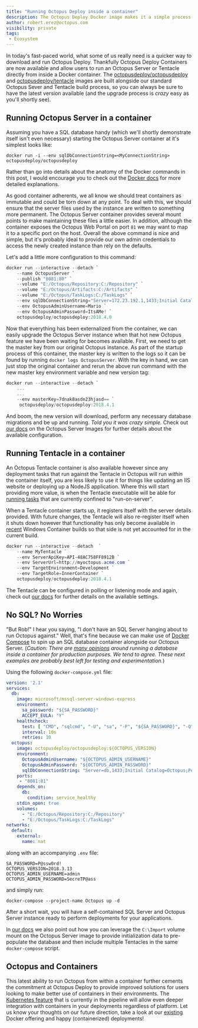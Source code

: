 ```yaml
---
title: "Running Octopus Deploy inside a container"
description: The Octopus Deploy Docker image makes it a simple process to provision a new Octopus Server instance.
author: robert.erez@octopus.com
visibility: private
tags:
 - Ecosystem
---
```


In today's fast-paced world, what some of us really need is a quicker way to download and run Octopus Deploy. Thankfully Octopus Deploy Containers are now available and allow users to run an Octopus Server or Tentacle directly from inside a Docker container.
The [octopusdeploy/octopusdeploy](https://hub.docker.com/r/octopusdeploy/octopusdeploy/) and [octopusdeploy/tentacle](https://hub.docker.com/r/octopusdeploy/tentacle/) images are built alongside our standard Octopus Sever and Tentacle build process, so you can always be sure to have the latest version available (and the upgrade process is _crazy_ easy as you'll shortly see).

## Running Octopus Server in a container

Assuming you have a SQL database handy (which we'll shortly demonstrate itself isn't even necessary) starting the Octopus Server container at it's simplest looks like:

```shell
docker run -i --env sqlDbConnectionString=<MyConnectionString> octopusdeploy/octopusdeploy
```

Rather than go into details about the anatomy of the Docker commands in this post, I would encourage you to check out the [Docker docs](https://docs.docker.com/engine/reference/run/) for more detailed explanations.

As good container adherents, we all know we should treat containers as immutable and could be torn down at any point. To deal with this, we should ensure that the server files used by the instance are written to something more permanent. The Octopus Server container provides several mount points to make maintaining these files a little easier. In addition, although the container exposes the Octopus Web Portal on port `81` we may want to map it to a specific port on the host. Overall the above command is nice and simple, but it's probably ideal to provide our own admin credentials to access the newly created instance than rely on the defaults.

Let's add a little more configuration to this command:

```PowerShell
docker run --interactive --detach `
    --name OctopusServer `
    --publish "8081:80" `
    --volume "E:/Octopus/Repository:C:/Repository" `
    --volume "E:/Octopus/Artifacts:C:/Artifacts" `
    --volume "E:/Octopus/TaskLogs:C:/TaskLogs" `
    --env sqlDbConnectionString="Server=172.23.192.1,1433;Initial Catalog=Octopus;Persist Security Info=False;User ID=sa;Password=P@ssw0rdz;MultipleActiveResultSets=False;Connection Timeout=30;" `
    --env OctopusAdminUsername=Mario `
    --env OctopusAdminPassword=ItsAMe! `
    octopusdeploy/octopusdeploy:2018.4.0
```

Now that everything has been externalized from the container, we can easily upgrade the Octopus Server instance when that hot new Octopus feature we have been waiting for becomes available. First, we need to get the master key from our original Octopus instance. As part of the startup process of this container, the master key is written to the logs so it can be found by running `docker logs OctopusServer`. With the key in hand, we can just stop the original container and rerun the above run command with the new master key environment variable and new version tag:

```PowerShell
docker run --interactive --detach `
    ...
    ...
    --env masterKey=7dnak8asdn23hjasd== `
     octopusdeploy/octopusdeploy:2018.4.1
```

And boom, the new version will download, perform any necessary database migrations and be up and running. _Told you it was crazy simple._ Check out [our docs](https://octopus.com/docs/installation/octopus-in-container/octopus-server-container) on the Octopus Server Images for further details about the available configuration.

## Running Tentacle in a container
An Octopus Tentacle container is also available however since any deployment tasks that run against the Tentacle in Octopus will run _within_ the container itself, you are less likely to use it for things like updating an IIS website or deploying up a NodeJS application. Where this will start providing more value, is when the Tentacle executable will be able for [running tasks](https://github.com/OctopusDeploy/Specs/blob/master/Workers/index.md) that are currently confined to "run-on-server".

When a Tentacle container starts up, it registers itself with the server details provided. With future changes, the Tentacle will also re-register itself when it shuts down however that functionality has only become available in [recent](https://github.com/moby/moby/issues/25982) Windows Container builds so that side is not yet accounted for in the current build.

```PowerShell
docker run --interactive --detach  `
    --name MyTentacle `
    --env ServerApiKey=API-48AC758FF8912B `
    --env ServerUrl=http://myoctopus.acme.com `
    --env TargetEnvironment=Development `
    --env TargetRole=InnerContainer `
    octopusdeploy/octopusdeploy:2018.4.1
```

The Tentacle can be configured in polling or listening mode and again, check out [our docs](https://octopus.com/docs/installation/octopus-in-container/octopus-tentacle-container) for further details on the available settings.

## No SQL? No Worries
"But Rob!" I hear you saying, "I don't have an SQL Server hanging about to run Octopus against." Well, that's fine because we can make use of [Docker Compose](https://docs.docker.com/compose/overview/) to spin up an SQL database container alongside our Octopus Server. (_Caution: There are [many opinions](http://patrobinson.github.io/2016/11/07/thou-shalt-not-run-a-database-inside-a-container/) around running a database inside a container for production purposes. We tend to agree. These next examples are probably best left for testing and experimentation._)

Using the following `docker-compose.yml` file:

```YAML
version: '2.1'
services:
  db:
    image: microsoft/mssql-server-windows-express
    environment:
      sa_password: "${SA_PASSWORD}"
      ACCEPT_EULA: "Y"
    healthcheck:
      test: [ "CMD", "sqlcmd", "-U", "sa", "-P", "${SA_PASSWORD}", "-Q", "select 1" ]
      interval: 10s
      retries: 10
  octopus:
    image: octopusdeploy/octopusdeploy:${OCTOPUS_VERSION}
    environment:
      OctopusAdminUsername: "${OCTOPUS_ADMIN_USERNAME}"
      OctopusAdminPassword: "${OCTOPUS_ADMIN_PASSWORD}"
      sqlDbConnectionString: "Server=db,1433;Initial Catalog=Octopus;Persist Security Info=False;User ID=sa;Password=${SA_PASSWORD};MultipleActiveResultSets=False;Connection Timeout=30;"
    ports:
     - "8081:81"
    depends_on:
      db:
        condition: service_healthy
    stdin_open: true
    volumes:
      - "E:/Octopus/Repository:C:/Repository"
      - "E:/Octopus/TaskLogs:C:/TaskLogs"
networks:
  default:
    external:
      name: nat
```

along with an accompanying `.env` file:

```
SA_PASSWORD=P@ssw0rd!
OCTOPUS_VERSION=2018.3.13
OCTOPUS_ADMIN_USERNAME=admin
OCTOPUS_ADMIN_PASSWORD=SecreTP@ass
```

and simply run:

```shell
docker-compose --project-name Octopus up -d
```

After a short wait, you will have a self-contained SQL Server and Octopus Server instance ready to perform deployments for your applications.

In [our docs](https://octopus.com/docs/installation/octopus-in-container/docker-compose#octopus-server-and-tentacle) we also point out how you can leverage the `C:\Import` volume mount on the Octopus Server image to provide initialization data to pre-populate the database and then include multiple Tentacles in the same `docker-compose` script.

## Octopus and Containers
This latest ability to run Octopus from within a container further cements the commitment at Octopus Deploy to provide improved solutions for users looking to make better use of containers in their environments. The [Kubernetes feature](https://octopus.com/blog/kubernetes-rfc) that is currently in the pipeline will allow even deeper integration with containers in your deployments regardless of platform. Let us know your thoughts on our future direction, take a look at our [existing](https://octopus.com/docs/deploying-applications/docker-containers) Docker offering and happy (containerized) deployments!
